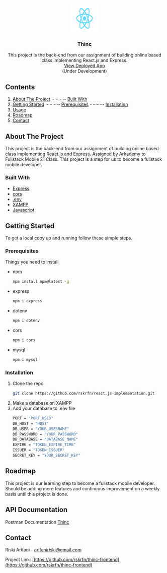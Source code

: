 <!-- PROJECT LOGO -->
<br />
<p align="center">
  <a href="https://github.com/rskrfn/thinc-frontend">
    <img src="src/assets/logo.svg" alt="Logo" width="90" height="90">
  </a>

  <h3 align="center">Thinc</h3>

  <p align="center">
    This project is the back-end from our assignment of building online based class implementing React.js and Express.
    <br />
    <a href="https://thinc-reactjs.netlify.app">View Deployed App</a>
    <br />
    (Under Development)
  </p>
</p>

<!-- TABLE OF CONTENTS -->

## Contents
1. [About The Project](#about-the-project)
⋅⋅⋅⋅⋅⋅⋅⋅⋅- [Built With](#built-with)
2. [Getting Started](#getting-started)
⋅⋅⋅⋅⋅⋅⋅⋅⋅- [Prerequisites](#prerequisites)
⋅⋅⋅⋅⋅⋅⋅⋅⋅- [Installation](#installation)
3. [Usage](#usage)
4. [Roadmap](#roadmap)
5. [Contact](#contact)

<!-- ABOUT THE PROJECT -->

## About The Project

This project is the back-end from our assignment of building online based class implementing React.js and Express.
Assigned by Arkademy to Fullstack Mobile 21 Class.
This project is a step for us to become a fullstack mobile developer.

### Built With

- [Express](https://expressjs.com/)
- [cors](https://www.npmjs.com/package/cors)
- [.env](https://www.npmjs.com/package/dotenv)
- [XAMPP](https://www.apachefriends.org/index.html)
- [Javascript](https://www.w3schools.com/js/DEFAULT.asp)

<!-- GETTING STARTED -->

## Getting Started

To get a local copy up and running follow these simple steps.

### Prerequisites

Things you need to install

- npm
  ```sh
  npm install npm@latest -g
  ```
- express
  ```sh
  npm i express
  ```
- dotenv
  ```sh
  npm i dotenv
  ```
- cors
  ```sh
  npm i cors
  ```
- mysql
  ```sh
  npm i mysql
  ```

### Installation

1. Clone the repo
   ```sh
   git clone https://github.com/rskrfn/react.js-implementation.git
   ```
2. Make a database on XAMPP
3. Add your database to .env file
   ```sh
   PORT = "PORT_USED"
   DB_HOST = "HOST"
   DB_USER = "YOUR_USERNAME"
   DB_PASSWORD = "YOUR_PASSWORD"
   DB_DATABASE = "DATABASE_NAME"
   EXPIRE = "TOKEN_EXPIRE_TIME"
   ISSUER = "TOKEN_ISSUER"
   SECRET_KEY = "YOUR_SECRET_KEY"
   ```

<!-- ROADMAP -->

## Roadmap

This project is our learning step to become a fullstack mobile developer.
Should be adding more features and continuous improvement on a weekly basis until this project is done.

<!-- API Docs -->
## API Documentation
Postman Documentation [Thinc](#)

<!-- CONTACT -->

## Contact

Riski Arifani - [arifaniriski@gmail.com](https://mail.google.com/mail/u/0/?fs=0&to=arifaniriski@gmail.com&su=react.js+implementation&tf=cm)

Project Link: [https://github.com/rskrfn/thinc-frontend](https://github.com/rskrfn/thinc-frontend)
